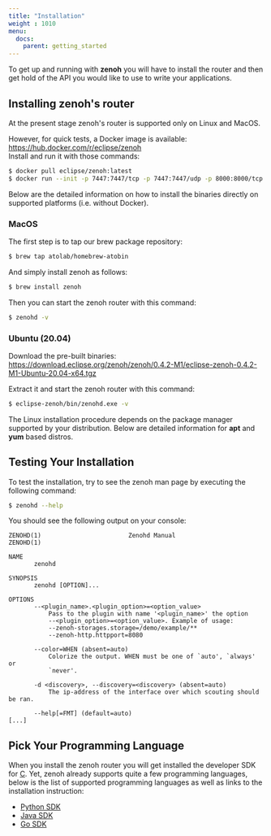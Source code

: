 ```yaml
---
title: "Installation"
weight : 1010
menu:
  docs:
    parent: getting_started
---
```


To get up and running with <b>zenoh</b> you will have to install the router and then get hold of the API you would like to use to write your applications. 

## Installing zenoh's router
At the present stage zenoh's router is supported only on Linux and MacOS. 

However, for quick tests, a Docker image is available:  
https://hub.docker.com/r/eclipse/zenoh  
Install and run it with those commands:  
```bash
$ docker pull eclipse/zenoh:latest
$ docker run --init -p 7447:7447/tcp -p 7447:7447/udp -p 8000:8000/tcp eclipse/zenoh:latest
```

Below are the detailed information on how to install the binaries directly on supported platforms (i.e. without Docker).

### MacOS
The first step is to tap our brew package repository:

```bash
$ brew tap atolab/homebrew-atobin
```    

And simply install zenoh as follows:

```bash
$ brew install zenoh
```

Then you can start the zenoh router with this command:
```bash
$ zenohd -v
```

### Ubuntu (20.04)
Download the pre-built binaries:  
https://download.eclipse.org/zenoh/zenoh/0.4.2-M1/eclipse-zenoh-0.4.2-M1-Ubuntu-20.04-x64.tgz

Extract it and start the zenoh router with this command:
```bash
$ eclipse-zenoh/bin/zenohd.exe -v
```

The Linux installation procedure depends on the package manager supported by your distribution. Below are detailed information for <b>apt</b> and <b>yum</b> based distros.


## Testing Your Installation
To test the installation, try to see the zenoh man page by executing the following command:

```bash
$ zenohd --help
```
You should see the following output on your console:

```text
ZENOHD(1)                        Zenohd Manual                       ZENOHD(1)

NAME
       zenohd

SYNOPSIS
       zenohd [OPTION]...

OPTIONS
       --<plugin_name>.<plugin_option>=<option_value>
           Pass to the plugin with name '<plugin_name>' the option
           --<plugin_option>=<option_value>. Example of usage:
           --zenoh-storages.storage=/demo/example/**
           --zenoh-http.httpport=8080

       --color=WHEN (absent=auto)
           Colorize the output. WHEN must be one of `auto', `always' or
           `never'.

       -d <discovery>, --discovery=<discovery> (absent=auto)
           The ip-address of the interface over which scouting should be ran.

       --help[=FMT] (default=auto)
[...]           
```

## Pick Your Programming Language
When you install the zenoh router you will get installed the developer SDK for  [C](https://en.wikipedia.org/wiki/The_C_Programming_Language). Yet, zenoh already supports quite a few programming languages, below is the list of supported programming languages as well as links to the installation instruction:

- [Python SDK](https://github.com/eclipse-zenoh/zenoh-python)
- [Java SDK](https://github.com/eclipse-zenoh/zenoh-java)
- [Go SDK](https://github.com/eclipse-zenoh/zenoh-go)

